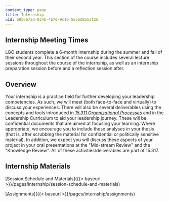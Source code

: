 ```yaml
---
content_type: page
title: Internship
uid: b0b667ad-034b-467e-9c16-5556d8a53f25
---
```


Internship Meeting Times
------------------------

LGO students complete a 6-month internship during the summer and fall of their second year. This section of the course includes several lecture sessions throughout the course of the internship, as well as an internship preparation session before and a reflection session after.

Overview
--------

Your internship is a practice field for further developing your leadership competencies. As such, we will meet (both face-to-face and virtually) to discuss your experiences. There will also be several deliverables using the concepts and tools introduced in [_15.311 Organizational Processes_](/courses/15-311-organizational-processes-fall-2003/) and in the Leadership Curriculum to aid your leadership journey. These will be confidential documents that are aimed at focusing your learning. Where appropriate, we encourage you to include these analyses in your thesis (that is, after scrubbing the material for confidential or politically sensitive material). In addition, we expect you will discuss these aspects of your project in your oral presentations at the "Mid-stream Review" and the "Knowledge Review". All of these activities/deliverables are part of 15.317.

Internship Materials
--------------------

[Session Schedule and Materials]({{< baseurl >}}/pages/internship/session-schedule-and-materials)

[Assignments]({{< baseurl >}}/pages/internship/assignments)